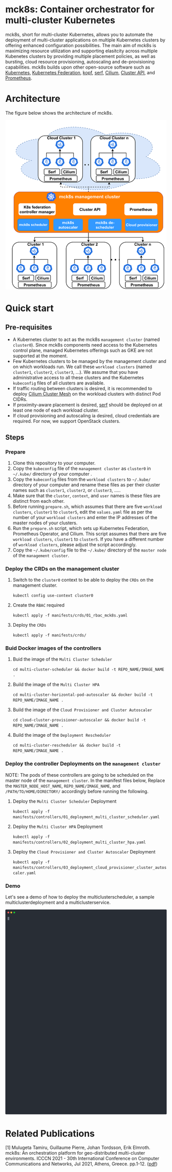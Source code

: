# mck8s: Container orchestrator for multi-cluster Kubernetes

mck8s, short for multi-cluster Kubernetes, allows you to automate the deployment of multi-cluster applications on multiple Kubernetes clusters by offering enhanced configuration possibilities. The main aim of mck8s is maximizing resource utilization and supporting elasitcity across multiple Kubenetes clusters by providing multiple placement policies, as well as bursting, cloud resource provisioning, autoscaling and de-provisioning capabilities. mck8s builds upon other open-source software such as [Kubernetes], [Kubernetes Federation], [kopf], [serf], [Cilium], [Cluster API], and [Prometheus]. 

# Architecture

The figure below shows the architecture of mck8s.

<p align="center"><img src="docs/images/mck8s_architecture.png" width="711"></p>

# Quick start

## Pre-requisites

- A Kubernetes cluster to act as the mck8s `management cluster` (named `cluster0`). Since mck8s components need access to the Kubernetes control plane, managed Kubernetes offerings such as GKE are not supported at the moment.
- Few Kubernetes clusters to be managed by the management cluster and on which workloads run. We call these `workload clusters` (named `cluster1`, `cluster2`, `cluster3`, ...). We assume that you have administrative access to all these clusters and the Kubernetes `kubeconfig` files of all clusters are available.
- If traffic routing between clusters is desired, it is recommended to deploy [Cilium Cluster Mesh] on the workload clusters with distinct Pod CIDRs.
- If proximity-aware placement is desired, [serf] should be deployed on at least one node of each workload cluster.
- If cloud provisioning and autoscaling ia desired, cloud credentials are required. For now, we support OpenStack clusters.

## Steps

### Prepare

1. Clone this repository to your computer.
2. Copy the `kubeconfig` file of the `management cluster` as `cluster0` in `~/.kube/` directory of your computer .
3. Copy the `kubeconfig` files from the `workload clusters` to `~/.kube/` directory of your computer and rename these files as per their cluster names such as `cluster1`, `cluster2`, or `cluster3`, .....
4. Make sure that the `cluster`, `context`, and `user` names is these files are distinct from each other.
5. Before running `prepare.sh`, which assumes that there are five `workload clusters`, `cluster1` to `cluster5`, edit the `values.yaml` file as per the number of your `workload clusters` and enter the IP addresses of the master nodes of your clusters.
6. Run the `prepare.sh` script, which sets up Kubernetes Federation, Prometheus Operator, and Cilium. This script assumes that there are five `workload clusters`, `cluster1` to `cluster5`. If you have a different number of `workload clusters`, please adjust the script accordingly.
7. Copy the `~/.kube/config` file to the `~/.kube/` directory of the `master node` of the `management cluster`.

### Deploy the CRDs on the management cluster

1. Switch to the `cluster0` context to be able to deploy the `CRDs` on the management cluster.
    
    `kubectl config use-context cluster0`

2. Create the `RBAC` required
    
    `kubectl apply -f manifests/crds/01_rbac_mck8s.yaml`
  
3. Deploy the `CRDs`
    
    `kubectl apply -f manifests/crds/`
    
### Buid Docker images of the controllers

1. Buid the image of the `Multi Cluster Scheduler`

    `cd multi-cluster-scheduler && docker build -t REPO_NAME/IMAGE_NAME .`
    
2. Build the image of the `Multi Cluster HPA`

    `cd multi-cluster-horizontal-pod-autoscaler && docker build -t REPO_NAME/IMAGE_NAME .`
    
3. Build the image of the `Cloud Provisioner and Cluster Autoscaler`

    `cd cloud-cluster-provisioner-autoscaler && docker build -t REPO_NAME/IMAGE_NAME .`
    
4. Build the image of the `Deployment Rescheduler`

    `cd multi-cluster-rescheduler && docker build -t REPO_NAME/IMAGE_NAME .`

### Deploy the controller Deployments on the `management cluster`

NOTE: The pods of these controllers are going to be scheduled on the master node of the `management cluster`. In the manifest files below, Replace the `MASTER_NODE_HOST_NAME`, `REPO_NAME/IMAGE_NAME`, and `/PATH/TO/HOME/DIRECTORY/` accordingly before running the following.

1. Deploy the `Multi Cluster Scheduler` Deployment

    `kubectl apply -f manifests/controllers/01_deployment_multi_cluster_scheduler.yaml`
    
2. Deploy the `Multi Cluster HPA` Deployment

    `kubectl apply -f manifests/controllers/02_deployment_multi_cluster_hpa.yaml`   
    
3. Deploy the `Cloud Provisioner and Cluster Autoscaler` Deployment

    `kubectl apply -f manifests/controllers/03_deployment_cloud_provisioner_cluster_autoscaler.yaml`
    
### Demo

Let's see a demo of how to deploy the multiclusterscheduler, a sample multiclusterdeployment and a multiclusterservice.

![Demo](docs/images/demo.svg)    
    
# Related Publications

[1] Mulugeta Tamiru, Guillaume Pierre, Johan Tordsson, Erik Elmroth. mck8s: An orchestration platform for geo-distributed multi-cluster environments. ICCCN 2021 - 30th International Conference on Computer Communications and Networks, Jul 2021, Athens, Greece. pp.1-12. ([pdf](https://hal.inria.fr/hal-03205743/document))    

[Kubernetes]: https://github.com/kubernetes/kubernetes
[Kubernetes Federation]: https://github.com/kubernetes-sigs/kubefed
[kopf]: https://github.com/nolar/kopf
[serf]: https://github.com/hashicorp/serf
[Cilium]: https://github.com/cilium/cilium
[Cluster API]: https://github.com/kubernetes-sigs/cluster-api
[Prometheus]: https://github.com/prometheus/prometheus
[Cilium Cluster Mesh]: https://docs.cilium.io/en/stable/gettingstarted/clustermesh/#deploying-a-simple-example-service
